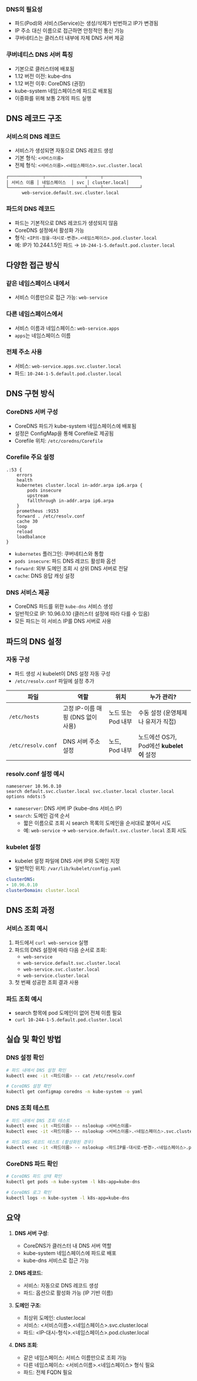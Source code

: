 ### DNS의 필요성

- 파드(Pod)와 서비스(Service)는 생성/삭제가 빈번하고 IP가 변경됨
- IP 주소 대신 이름으로 접근하면 안정적인 통신 가능
- 쿠버네티스는 클러스터 내부에 자체 DNS 서버 제공

### 쿠버네티스 DNS 서버 특징

- 기본으로 클러스터에 배포됨
- 1.12 버전 이전: kube-dns
- 1.12 버전 이후: CoreDNS (권장)
- kube-system 네임스페이스에 파드로 배포됨
- 이중화를 위해 보통 2개의 파드 실행

## DNS 레코드 구조

### 서비스의 DNS 레코드

- 서비스가 생성되면 자동으로 DNS 레코드 생성
- 기본 형식: `<서비스이름>`
- 전체 형식: `<서비스이름>.<네임스페이스>.svc.cluster.local`

```
┌─────────────┬───────────────┬─────┬──────────────┐
│ 서비스 이름 │ 네임스페이스  │ svc │ cluster.local│
└─────────────┴───────────────┴─────┴──────────────┘
      web-service.default.svc.cluster.local
```

### 파드의 DNS 레코드

- 파드는 기본적으로 DNS 레코드가 생성되지 않음
- CoreDNS 설정에서 활성화 가능
- 형식: `<IP의-점을-대시로-변경>.<네임스페이스>.pod.cluster.local`
- 예: IP가 10.244.1.5인 파드 → `10-244-1-5.default.pod.cluster.local`

## 다양한 접근 방식

### 같은 네임스페이스 내에서

- 서비스 이름만으로 접근 가능: `web-service`

### 다른 네임스페이스에서

- 서비스 이름과 네임스페이스: `web-service.apps`
- `apps`는 네임스페이스 이름

### 전체 주소 사용

- 서비스: `web-service.apps.svc.cluster.local`
- 파드: `10-244-1-5.default.pod.cluster.local`

## DNS 구현 방식

### CoreDNS 서버 구성

- CoreDNS 파드가 kube-system 네임스페이스에 배포됨
- 설정은 ConfigMap을 통해 Corefile로 제공됨
- Corefile 위치: `/etc/coredns/Corefile`

### Corefile 주요 설정

```
.:53 {
    errors
    health
    kubernetes cluster.local in-addr.arpa ip6.arpa {
        pods insecure
        upstream
        fallthrough in-addr.arpa ip6.arpa
    }
    prometheus :9153
    forward . /etc/resolv.conf
    cache 30
    loop
    reload
    loadbalance
}
```

- `kubernetes` 플러그인: 쿠버네티스와 통합
- `pods insecure`: 파드 DNS 레코드 활성화 옵션
- `forward`: 외부 도메인 조회 시 상위 DNS 서버로 전달
- `cache`: DNS 응답 캐싱 설정

### DNS 서비스 제공

- CoreDNS 파드를 위한 `kube-dns` 서비스 생성
- 일반적으로 IP: 10.96.0.10 (클러스터 설정에 따라 다를 수 있음)
- 모든 파드는 이 서비스 IP를 DNS 서버로 사용

## 파드의 DNS 설정

### 자동 구성

- 파드 생성 시 kubelet이 DNS 설정 자동 구성
- `/etc/resolv.conf` 파일에 설정 추가

|파일|역할|위치|누가 관리?|
|---|---|---|---|
|`/etc/hosts`|고정 IP-이름 매핑 (DNS 없이 사용)|노드 또는 Pod 내부|수동 설정 (운영체제나 유저가 직접)|
|`/etc/resolv.conf`|DNS 서버 주소 설정|노드, Pod 내부|노드에선 OS가, Pod에선 **kubelet이** 설정|

### resolv.conf 설정 예시

```
nameserver 10.96.0.10
search default.svc.cluster.local svc.cluster.local cluster.local
options ndots:5
```

- `nameserver`: DNS 서버 IP (kube-dns 서비스 IP)
- `search`: 도메인 검색 순서
    - 짧은 이름으로 조회 시 search 목록의 도메인을 순서대로 붙여서 시도
    - 예: `web-service` → `web-service.default.svc.cluster.local` 조회 시도

### kubelet 설정

- kubelet 설정 파일에 DNS 서버 IP와 도메인 지정
- 일반적인 위치: `/var/lib/kubelet/config.yaml`

```yaml
clusterDNS:
- 10.96.0.10
clusterDomain: cluster.local
```

## DNS 조회 과정

### 서비스 조회 예시

1. 파드에서 `curl web-service` 실행
2. 파드의 DNS 설정에 따라 다음 순서로 조회:
    - `web-service`
    - `web-service.default.svc.cluster.local`
    - `web-service.svc.cluster.local`
    - `web-service.cluster.local`
3. 첫 번째 성공한 조회 결과 사용

### 파드 조회 예시

- search 항목에 pod 도메인이 없어 전체 이름 필요
- `curl 10-244-1-5.default.pod.cluster.local`

## 실습 및 확인 방법

### DNS 설정 확인

```bash
# 파드 내에서 DNS 설정 확인
kubectl exec -it <파드이름> -- cat /etc/resolv.conf

# CoreDNS 설정 확인
kubectl get configmap coredns -n kube-system -o yaml
```

### DNS 조회 테스트

```bash
# 파드 내에서 DNS 조회 테스트
kubectl exec -it <파드이름> -- nslookup <서비스이름>
kubectl exec -it <파드이름> -- nslookup <서비스이름>.<네임스페이스>.svc.cluster.local

# 파드 DNS 레코드 테스트 (활성화된 경우)
kubectl exec -it <파드이름> -- nslookup <파드IP를-대시로-변경>.<네임스페이스>.pod.cluster.local
```

### CoreDNS 파드 확인

```bash
# CoreDNS 파드 상태 확인
kubectl get pods -n kube-system -l k8s-app=kube-dns

# CoreDNS 로그 확인
kubectl logs -n kube-system -l k8s-app=kube-dns
```

## 요약

1. **DNS 서버 구성**:
    - CoreDNS가 클러스터 내 DNS 서버 역할
    - kube-system 네임스페이스에 파드로 배포
    - kube-dns 서비스로 접근 가능
    
2. **DNS 레코드**:
    - 서비스: 자동으로 DNS 레코드 생성
    - 파드: 옵션으로 활성화 가능 (IP 기반 이름)
    
3. **도메인 구조**:
    - 최상위 도메인: cluster.local
    - 서비스: <서비스이름>.<네임스페이스>.svc.cluster.local
    - 파드: <IP-대시-형식>.<네임스페이스>.pod.cluster.local
    
4. **DNS 조회**:
    - 같은 네임스페이스: 서비스 이름만으로 조회 가능
    - 다른 네임스페이스: <서비스이름>.<네임스페이스> 형식 필요
    - 파드: 전체 FQDN 필요